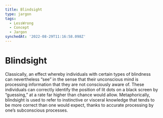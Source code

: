 ```yaml
---
title: Blindsight
type: jargon
tags:
  - LessWrong
  - Concept
  - Jargon
synchedAt: '2022-08-29T11:16:58.098Z'
---
```


# Blindsight

Classically, an effect whereby individuals with certain types of blindness can nevertheless “see” in the sense that their unconscious mind is processing information that they are not consciously aware of. These individuals can correctly identify the position of lit dots on a black screen by “guessing,” at a rate far higher than chance would allow. Metaphorically, blindsight is used to refer to instinctive or visceral knowledge that tends to be more correct than one would expect, thanks to accurate processing by one’s subconscious processes.
 
